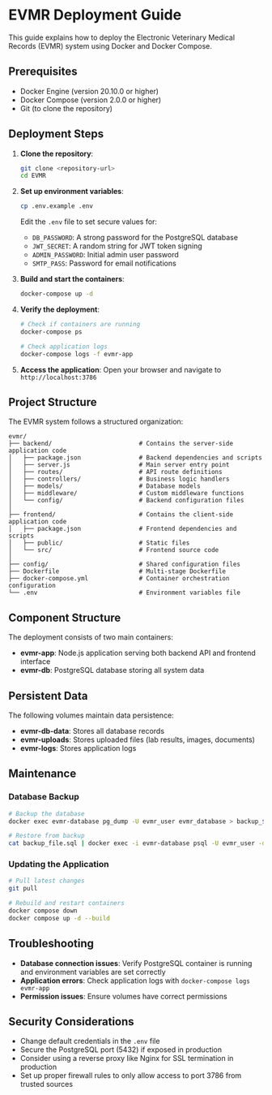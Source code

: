 # EVMR Deployment Guide

This guide explains how to deploy the Electronic Veterinary Medical Records (EVMR) system using Docker and Docker Compose.

## Prerequisites

- Docker Engine (version 20.10.0 or higher)
- Docker Compose (version 2.0.0 or higher)
- Git (to clone the repository)

## Deployment Steps

1. **Clone the repository**:
   ```bash
   git clone <repository-url>
   cd EVMR
   ```

2. **Set up environment variables**:
   ```bash
   cp .env.example .env
   ```
   Edit the `.env` file to set secure values for:
   - `DB_PASSWORD`: A strong password for the PostgreSQL database
   - `JWT_SECRET`: A random string for JWT token signing
   - `ADMIN_PASSWORD`: Initial admin user password
   - `SMTP_PASS`: Password for email notifications

3. **Build and start the containers**:
   ```bash
   docker-compose up -d
   ```

4. **Verify the deployment**:
   ```bash
   # Check if containers are running
   docker-compose ps
   
   # Check application logs
   docker-compose logs -f evmr-app
   ```

5. **Access the application**:
   Open your browser and navigate to `http://localhost:3786`

## Project Structure

The EVMR system follows a structured organization:

```
evmr/
├── backend/                        # Contains the server-side application code
│   ├── package.json                # Backend dependencies and scripts
│   ├── server.js                   # Main server entry point
│   ├── routes/                     # API route definitions
│   ├── controllers/                # Business logic handlers 
│   ├── models/                     # Database models
│   ├── middleware/                 # Custom middleware functions
│   └── config/                     # Backend configuration files
│
├── frontend/                       # Contains the client-side application code
│   ├── package.json                # Frontend dependencies and scripts
│   ├── public/                     # Static files
│   └── src/                        # Frontend source code
│
├── config/                         # Shared configuration files
├── Dockerfile                      # Multi-stage Dockerfile
├── docker-compose.yml              # Container orchestration configuration
└── .env                            # Environment variables file
```

## Component Structure

The deployment consists of two main containers:

- **evmr-app**: Node.js application serving both backend API and frontend interface
- **evmr-db**: PostgreSQL database storing all system data

## Persistent Data

The following volumes maintain data persistence:

- **evmr-db-data**: Stores all database records
- **evmr-uploads**: Stores uploaded files (lab results, images, documents)
- **evmr-logs**: Stores application logs

## Maintenance

### Database Backup

```bash
# Backup the database
docker exec evmr-database pg_dump -U evmr_user evmr_database > backup_$(date +%Y%m%d).sql

# Restore from backup
cat backup_file.sql | docker exec -i evmr-database psql -U evmr_user -d evmr_database
```

### Updating the Application

```bash
# Pull latest changes
git pull

# Rebuild and restart containers
docker compose down
docker compose up -d --build
```

## Troubleshooting

- **Database connection issues**: Verify PostgreSQL container is running and environment variables are set correctly
- **Application errors**: Check application logs with `docker-compose logs evmr-app`
- **Permission issues**: Ensure volumes have correct permissions

## Security Considerations

- Change default credentials in the `.env` file
- Secure the PostgreSQL port (5432) if exposed in production
- Consider using a reverse proxy like Nginx for SSL termination in production
- Set up proper firewall rules to only allow access to port 3786 from trusted sources 
